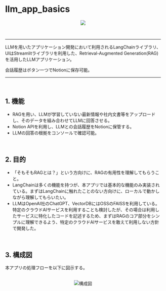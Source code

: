# llm_app_basics
<p align="center">
  <img src="https://github.com/Kamy-dev/llm_app_basics/assets/130248710/60a6d148-4db5-4bbe-b851-8fd00fb7accc" />
</p>

<br>

----

LLMを用いたアプリケーション開発において利用されるLangChainライブラリ、UIはStreamlitライブラリを利用した、Retrieval-Augmented Generation(RAG)を活用したLLMアプリケーション。  
  
会話履歴はボタン一つでNotionに保存可能。

----    
<br>

## 1. 機能

- RAGを用い、LLMが学習していない最新情報や社内文書等をアップロードし、そのデータを組み合わせてLLMに回答させる。
- Notion APIを利用し、LLMとの会話履歴をNotionに保管する。
- LLMの回答の根拠をコンソールで確認可能。

<br>

## 2. 目的

- 「そもそもRAGとは？」という方向けに、RAGの有用性を理解してもらうこと。
- LangChainは多くの機能を持つが、本アプリでは基本的な機能のみ実装されている。まずはLangChainに触れたことのない方向けに、ローカルで動かしながら理解してもらいたい。
- LLMはOpenAI社のChatGPT、VectorDBにはOSSのFAISSを利用している。  
  特定のクラウドAIサービスを利用することも検討したが、その場合は利用したサービスに特化したコードを記述するため、まずはRAGのコア部分をシンプルに理解できるよう、特定のクラウドAIサービスを敢えて利用しない方針で開発した。

<br>

## 3. 構成図

本アプリの処理フローを以下に図示する。

<br>

<div align="center">
    <img src="https://github.com/Kamy-dev/llm_app_basics/assets/130248710/e73ef201-ad7b-4512-8597-93f56c2487c0" alt="構成図">
</div>

<br>
